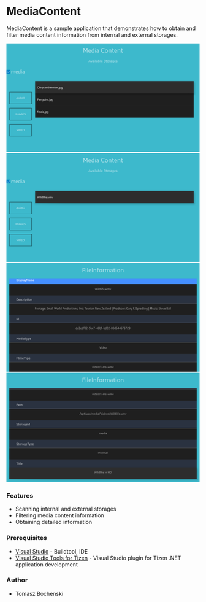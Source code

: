 # MediaContent
MediaContent is a sample application that demonstrates how to obtain and filter media content information from internal and external storages.

![MainPageImages](./Screenshots/main_page_images.png)
![MainPageVideos](./Screenshots/main_page_videos.png)
![FileInformation1](./Screenshots/file_information_page_1.png)
![FileInformation2](./Screenshots/file_information_page_2.png)

### Features
* Scanning internal and external storages
* Filtering media content information
* Obtaining detailed information

### Prerequisites
* [Visual Studio](https://www.visualstudio.com/) - Buildtool, IDE
* [Visual Studio Tools for Tizen](https://samsung.github.io/Tizen.CircularUI/api/index.html) - Visual Studio plugin for Tizen .NET application development

### Author
* Tomasz Bochenski
